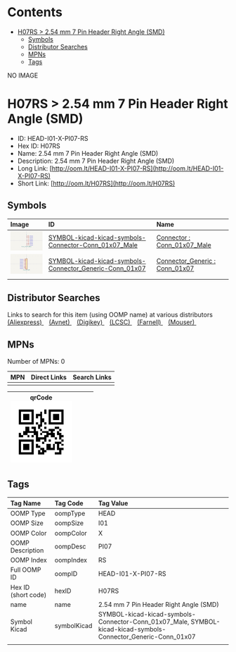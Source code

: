 



Contents
========

* [H07RS > 2.54 mm 7 Pin Header Right Angle (SMD)](#h07rs--254-mm-7-pin-header-right-angle-smd)
	* [Symbols](#symbols)
	* [Distributor Searches](#distributor-searches)
	* [MPNs](#mpns)
	* [Tags](#tags)
  
NO IMAGE  
# H07RS > 2.54 mm 7 Pin Header Right Angle (SMD)

- ID: HEAD-I01-X-PI07-RS
- Hex ID: H07RS
- Name: 2.54 mm 7 Pin Header Right Angle (SMD)
- Description: 2.54 mm 7 Pin Header Right Angle (SMD)
- Long Link: [http://oom.lt/HEAD-I01-X-PI07-RS](http://oom.lt/HEAD-I01-X-PI07-RS)
- Short Link: [http://oom.lt/H07RS](http://oom.lt/H07RS)

## Symbols
  

|Image|ID|Name|
| :--- | :--- | :--- |
|[![](https://raw.githubusercontent.com/oomlout/oomlout_OOMP_eda_V2/main/SYMBOL/kicad/kicad-symbols/Connector/Conn_01x07_Male/image_140.png)](https://github.com/oomlout/oomlout_OOMP_eda_V2/tree/main/SYMBOL/kicad/kicad-symbols/Connector/Conn_01x07_Male/)|[SYMBOL-kicad-kicad-symbols-Connector-Conn_01x07_Male](https://github.com/oomlout/oomlout_OOMP_eda_V2/tree/main/SYMBOL/kicad/kicad-symbols/Connector/Conn_01x07_Male/)|[Connector : Conn_01x07_Male](https://github.com/oomlout/oomlout_OOMP_eda_V2/tree/main/SYMBOL/kicad/kicad-symbols/Connector/Conn_01x07_Male/)|
|[![](https://raw.githubusercontent.com/oomlout/oomlout_OOMP_eda_V2/main/SYMBOL/kicad/kicad-symbols/Connector_Generic/Conn_01x07/image_140.png)](https://github.com/oomlout/oomlout_OOMP_eda_V2/tree/main/SYMBOL/kicad/kicad-symbols/Connector_Generic/Conn_01x07/)|[SYMBOL-kicad-kicad-symbols-Connector_Generic-Conn_01x07](https://github.com/oomlout/oomlout_OOMP_eda_V2/tree/main/SYMBOL/kicad/kicad-symbols/Connector_Generic/Conn_01x07/)|[Connector_Generic : Conn_01x07](https://github.com/oomlout/oomlout_OOMP_eda_V2/tree/main/SYMBOL/kicad/kicad-symbols/Connector_Generic/Conn_01x07/)|
||||

## Distributor Searches
  
Links to search for this item (using OOMP name) at various distributors  
[(Aliexpress) ](https://www.aliexpress.com/wholesale?SearchText=11172.54+mm+7+Pin+Header+Right+Angle+SMD)&nbsp;&nbsp;&nbsp;[(Avnet) ](https://www.avnet.com/shop/us/search/2.54+mm+7+Pin+Header+Right+Angle+SMD)&nbsp;&nbsp;&nbsp;[(Digikey) ](https://www.digikey.co.uk/en/products/result?s=2.54+mm+7+Pin+Header+Right+Angle+SMD)&nbsp;&nbsp;&nbsp;[(LCSC) ](https://www.lcsc.com/search?q=2.54+mm+7+Pin+Header+Right+Angle+SMD)&nbsp;&nbsp;&nbsp;[(Farnell) ](https://uk.farnell.com/search?st=2.54+mm+7+Pin+Header+Right+Angle+SMD)&nbsp;&nbsp;&nbsp;[(Mouser) ](https://www.mouser.com/c/?q=2.54+mm+7+Pin+Header+Right+Angle+SMD)&nbsp;&nbsp;&nbsp;
## MPNs
  
Number of MPNs: 0  

|MPN|Direct Links|Search Links|
| :--- | :--- | :--- |
||||
  

|qrCode<br>[![](https://raw.githubusercontent.com/oomlout/oomlout_OOMP_parts_V2/main/HEAD/I01/X/PI07/RS/qrCode_140.png)](https://github.com/oomlout/oomlout_OOMP_parts_V2/tree/main/HEAD/I01/X/PI07/RS/qrCode.png)||||
| :---: | :---: | :---: | :---: |

## Tags
  

|Tag Name|Tag Code|Tag Value|
| :--- | :--- | :--- |
|OOMP Type|oompType|HEAD|
|OOMP Size|oompSize|I01|
|OOMP Color|oompColor|X|
|OOMP Description|oompDesc|PI07|
|OOMP Index|oompIndex|RS|
|Full OOMP ID|oompID|HEAD-I01-X-PI07-RS|
|Hex ID (short code)|hexID|H07RS|
|name|name|2.54 mm 7 Pin Header Right Angle (SMD)|
|Symbol Kicad|symbolKicad|SYMBOL-kicad-kicad-symbols-Connector-Conn_01x07_Male, SYMBOL-kicad-kicad-symbols-Connector_Generic-Conn_01x07|
||||
